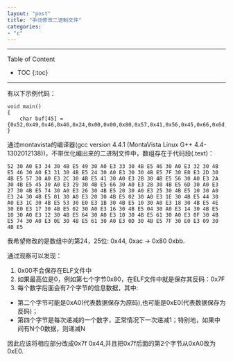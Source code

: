 ```yaml
---
layout: "post"
title: "手动修改二进制文件"
categories:
- "c"
---
```


<!--more-->

***
Table of Content

* TOC
{:toc}
***

有以下示例代码：


    void main()
    {
        char buf[45] = {0x52,0x49,0x46,0x46,0x24,0x00,0x00,0x80,0x57,0x41,0x56,0x45,0x66,0x6d,0x74,0x20,0x10,0x00,0x00,0x00,0x01,0x00,0x02,0x00,0x44,0xac,0x00,0x00,0x10,0xb1,0x02,0x00,0x04,0x00,0x10,0x00,0x64,0x61,0x74,0x61,0x00,0x00,0x00,0x80};
    }

通过montavista的编译器(gcc version 4.4.1 (MontaVista Linux G++ 4.4-1302012138))，不带优化编出来的二进制文件中，数组存在于代码段(.text)：

    52 30 A0 E3 34 30 4B E5 49 30 A0 E3 33 30 4B E5 46 30 A0 E3 32 30 4B E5 46 30 A0 E3 31 30 4B E5 24 30 A0 E3 30 30 4B E5 7F 30 E0 E3 2D 30 4B E5 57 30 A0 E3 2C 30 4B E5 41 30 A0 E3 2B 30 4B E5 56 30 A0 E3 2A 30 4B E5 45 30 A0 E3 29 30 4B E5 66 30 A0 E3 28 30 4B E5 6D 30 A0 E3 27 30 4B E5 74 30 A0 E3 26 30 4B E5 20 30 A0 E3 25 30 4B E5 10 30 A0 E3 24 30 4B E5 01 30 A0 E3 20 30 4B E5 02 30 A0 E3 1E 30 4B E5 44 30 A0 E3 1C 30 4B E5 53 30 E0 E3 1B 30 4B E5 10 30 A0 E3 18 30 4B E5 4E 30 E0 E3 17 30 4B E5 02 30 A0 E3 16 30 4B E5 04 30 A0 E3 14 30 4B E5 10 30 A0 E3 12 30 4B E5 64 30 A0 E3 10 30 4B E5 61 30 A0 E3 0F 30 4B E5 74 30 A0 E3 0E 30 4B E5 61 30 A0 E3 0D 30 4B E5 7F 30 E0 E3 09 30 4B E5

我希望修改的是数组中的第24，25位: 0x44, 0xac -> 0x80 0xbb.

通过观察可以发现：

1. 0x00不会保存在ELF文件中
2. 如果最高位是0，例如第七个字节0x80，在ELF文件中就是保存其反码：0x7F
3. 每个数字后面会有7个字节的信息数据，其中:
  * 第二个字节可能是0xA0(代表数据保存为原码),也可能是0xE0(代表数据保存为反码)；
  * 第四个字节是每次递减的一个数字，正常情况下一次递减1；特别地，如果中间有N个0数据，则递减N

因此应该将相应部分改成0x7f 0x44,并且把0x7f后面的第2个字节从0xA0改为0xE0.


